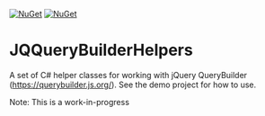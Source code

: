 [![NuGet](https://img.shields.io/nuget/v/JQQueryBuilderHelpers?style=flat-square&logo=nuget&label=Version)](https://www.nuget.org/packages/JQQueryBuilderHelpers) [![NuGet](https://img.shields.io/nuget/dt/JQQueryBuilderHelpers?style=flat-square&logo=nuget&label=Downloads)](https://www.nuget.org/packages/JQQueryBuilderHelpers)

# JQQueryBuilderHelpers

A set of C# helper classes for working with jQuery QueryBuilder (https://querybuilder.js.org/). See the demo project for how to use.

Note: This is a work-in-progress
